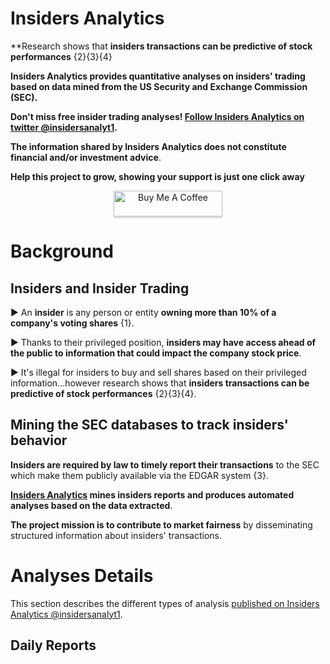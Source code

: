 # **Insiders Analytics**

**Research shows that **insiders transactions can be predictive of stock performances** {2}{3}{4}

**Insiders Analytics provides quantitative analyses on insiders' trading based on data mined from the US Security and Exchange Commission (SEC).**

**Don't miss free insider trading analyses! [Follow Insiders Analytics on twitter @insidersanalyt1](https://twitter.com/insidersanalyt1).**

**The information shared by Insiders Analytics does not constitute financial and/or investment advice**.

**Help this project to grow, showing your support is just one click away**

<div style="text-align: center">
  <a href="https://www.buymeacoffee.com/elioami" target="_blank"><img src="https://www.buymeacoffee.com/assets/img/custom_images/orange_img.png" alt="Buy Me A Coffee" style="height: 41px !important;width: 174px !important;box-shadow: 0px 3px 2px 0px rgba(190, 190, 190, 0.5) !important;-webkit-box-shadow: 0px 3px 2px 0px rgba(190, 190, 190, 0.5) !important;" ></a>
</div>

# **Background**

## Insiders and Insider Trading

 ► An **insider** is any person or entity **owning more than 10% of a company's voting shares** {1}. 

 ► Thanks to their privileged position, **insiders may have access ahead of the public to information that could impact the company stock price**. 

 ► It's illegal for insiders to buy and sell shares based on their privileged information...however research shows that **insiders transactions can be predictive of stock performances** {2}{3}{4}.

## Mining the SEC databases to track insiders' behavior 

**Insiders are required by law to timely report their transactions** to the SEC which make them publicly available via the EDGAR system {3}.

**[Insiders Analytics](https://twitter.com/insidersanalyt1) mines insiders reports and produces automated analyses based on the data extracted**. 

**The project mission is to contribute to market fairness** by disseminating structured information about insiders' transactions. 


# **Analyses Details**

This section describes the different types of analysis [published on Insiders Analytics @insidersanalyt1](https://twitter.com/insidersanalyt1). 

## Daily Reports





